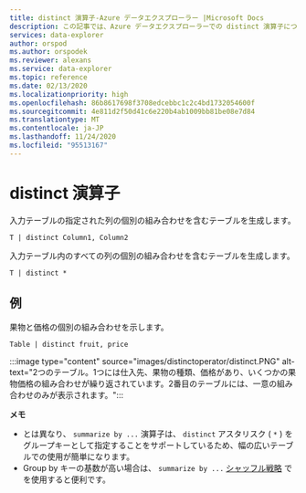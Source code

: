 ```yaml
---
title: distinct 演算子-Azure データエクスプローラー |Microsoft Docs
description: この記事では、Azure データエクスプローラーでの distinct 演算子について説明します。
services: data-explorer
author: orspod
ms.author: orspodek
ms.reviewer: alexans
ms.service: data-explorer
ms.topic: reference
ms.date: 02/13/2020
ms.localizationpriority: high
ms.openlocfilehash: 86b8617698f3708edcebbc1c2c4bd1732054600f
ms.sourcegitcommit: 4e811d2f50d41c6e220b4ab1009bb81be08e7d84
ms.translationtype: MT
ms.contentlocale: ja-JP
ms.lasthandoff: 11/24/2020
ms.locfileid: "95513167"
---
```

# <a name="distinct-operator"></a>distinct 演算子

入力テーブルの指定された列の個別の組み合わせを含むテーブルを生成します。 

```kusto
T | distinct Column1, Column2
```

入力テーブル内のすべての列の個別の組み合わせを含むテーブルを生成します。

```kusto
T | distinct *
```

## <a name="example"></a>例

果物と価格の個別の組み合わせを示します。

```kusto
Table | distinct fruit, price
```

:::image type="content" source="images/distinctoperator/distinct.PNG" alt-text="2つのテーブル。1つには仕入先、果物の種類、価格があり、いくつかの果物価格の組み合わせが繰り返されています。2番目のテーブルには、一意の組み合わせのみが表示されます。":::

**メモ**

* とは異なり、 `summarize by ...` 演算子は、 `distinct` アスタリスク ( `*` ) をグループキーとして指定することをサポートしているため、幅の広いテーブルでの使用が簡単になります。
* Group by キーの基数が高い場合は、 `summarize by ...` [シャッフル戦略](shufflequery.md) でを使用すると便利です。